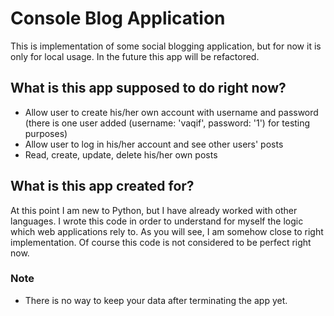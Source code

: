 # Console Blog Application

This is implementation of some social blogging application, but for now it is only for local usage. In the future this app will be refactored.

## What is this app supposed to do right now?

* Allow user to create his/her own account with username and password (there is one user added (username: 'vaqif', password: '1') for testing purposes)
* Allow user to log in his/her account and see other users' posts
* Read, create, update, delete his/her own posts

## What is this app created for?

At this point I am new to Python, but I have already worked with other languages. 
I wrote this code in order to understand for myself the logic which web applications rely to. As you will see, I am somehow close to right implementation. Of course this code is not considered to be perfect right now.

### Note

* There is no way to keep your data after terminating the app yet.
